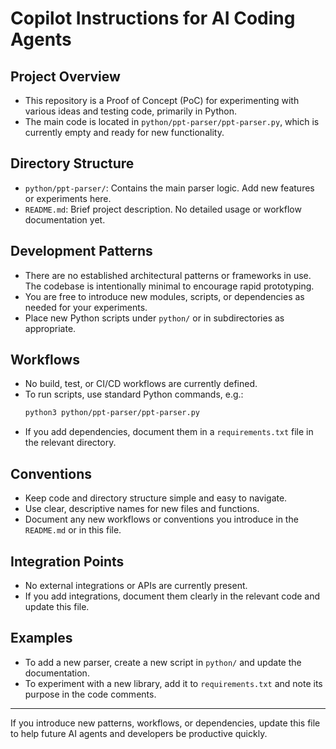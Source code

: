 # Copilot Instructions for AI Coding Agents

## Project Overview
- This repository is a Proof of Concept (PoC) for experimenting with various ideas and testing code, primarily in Python.
- The main code is located in `python/ppt-parser/ppt-parser.py`, which is currently empty and ready for new functionality.

## Directory Structure
- `python/ppt-parser/`: Contains the main parser logic. Add new features or experiments here.
- `README.md`: Brief project description. No detailed usage or workflow documentation yet.

## Development Patterns
- There are no established architectural patterns or frameworks in use. The codebase is intentionally minimal to encourage rapid prototyping.
- You are free to introduce new modules, scripts, or dependencies as needed for your experiments.
- Place new Python scripts under `python/` or in subdirectories as appropriate.

## Workflows
- No build, test, or CI/CD workflows are currently defined.
- To run scripts, use standard Python commands, e.g.:
  ```bash
  python3 python/ppt-parser/ppt-parser.py
  ```
- If you add dependencies, document them in a `requirements.txt` file in the relevant directory.

## Conventions
- Keep code and directory structure simple and easy to navigate.
- Use clear, descriptive names for new files and functions.
- Document any new workflows or conventions you introduce in the `README.md` or in this file.

## Integration Points
- No external integrations or APIs are currently present.
- If you add integrations, document them clearly in the relevant code and update this file.

## Examples
- To add a new parser, create a new script in `python/` and update the documentation.
- To experiment with a new library, add it to `requirements.txt` and note its purpose in the code comments.

---

If you introduce new patterns, workflows, or dependencies, update this file to help future AI agents and developers be productive quickly.
